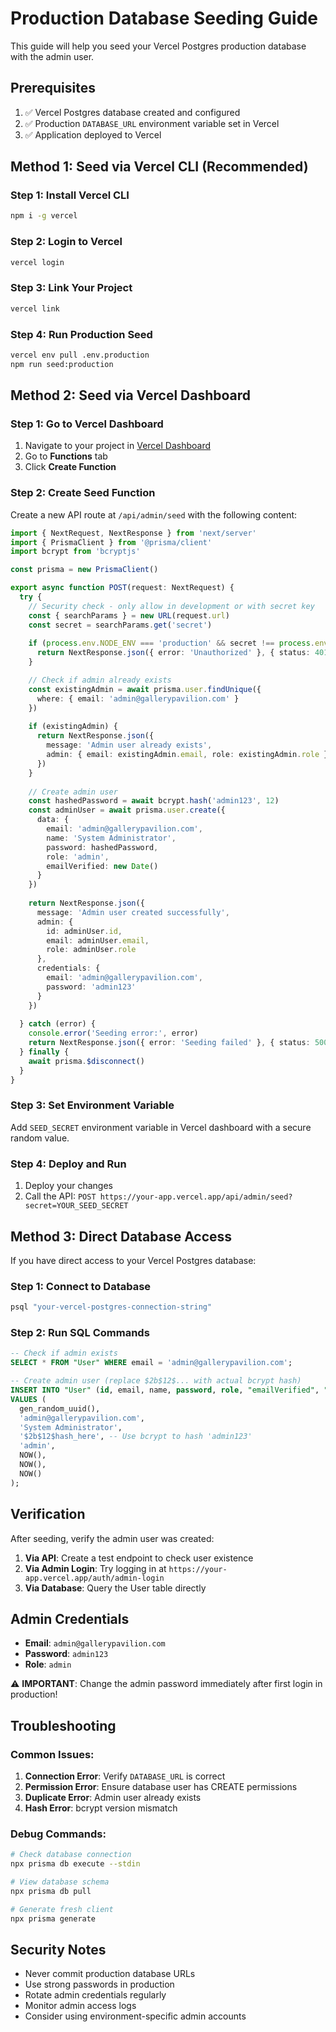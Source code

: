 # Production Database Seeding Guide

This guide will help you seed your Vercel Postgres production database with the admin user.

## Prerequisites

1. ✅ Vercel Postgres database created and configured
2. ✅ Production `DATABASE_URL` environment variable set in Vercel
3. ✅ Application deployed to Vercel

## Method 1: Seed via Vercel CLI (Recommended)

### Step 1: Install Vercel CLI
```bash
npm i -g vercel
```

### Step 2: Login to Vercel
```bash
vercel login
```

### Step 3: Link Your Project
```bash
vercel link
```

### Step 4: Run Production Seed
```bash
vercel env pull .env.production
npm run seed:production
```

## Method 2: Seed via Vercel Dashboard

### Step 1: Go to Vercel Dashboard
1. Navigate to your project in [Vercel Dashboard](https://vercel.com/dashboard)
2. Go to **Functions** tab
3. Click **Create Function**

### Step 2: Create Seed Function
Create a new API route at `/api/admin/seed` with the following content:

```typescript
import { NextRequest, NextResponse } from 'next/server'
import { PrismaClient } from '@prisma/client'
import bcrypt from 'bcryptjs'

const prisma = new PrismaClient()

export async function POST(request: NextRequest) {
  try {
    // Security check - only allow in development or with secret key
    const { searchParams } = new URL(request.url)
    const secret = searchParams.get('secret')
    
    if (process.env.NODE_ENV === 'production' && secret !== process.env.SEED_SECRET) {
      return NextResponse.json({ error: 'Unauthorized' }, { status: 401 })
    }

    // Check if admin already exists
    const existingAdmin = await prisma.user.findUnique({
      where: { email: 'admin@gallerypavilion.com' }
    })
    
    if (existingAdmin) {
      return NextResponse.json({ 
        message: 'Admin user already exists',
        admin: { email: existingAdmin.email, role: existingAdmin.role }
      })
    }
    
    // Create admin user
    const hashedPassword = await bcrypt.hash('admin123', 12)
    const adminUser = await prisma.user.create({
      data: {
        email: 'admin@gallerypavilion.com',
        name: 'System Administrator',
        password: hashedPassword,
        role: 'admin',
        emailVerified: new Date()
      }
    })
    
    return NextResponse.json({
      message: 'Admin user created successfully',
      admin: {
        id: adminUser.id,
        email: adminUser.email,
        role: adminUser.role
      },
      credentials: {
        email: 'admin@gallerypavilion.com',
        password: 'admin123'
      }
    })
    
  } catch (error) {
    console.error('Seeding error:', error)
    return NextResponse.json({ error: 'Seeding failed' }, { status: 500 })
  } finally {
    await prisma.$disconnect()
  }
}
```

### Step 3: Set Environment Variable
Add `SEED_SECRET` environment variable in Vercel dashboard with a secure random value.

### Step 4: Deploy and Run
1. Deploy your changes
2. Call the API: `POST https://your-app.vercel.app/api/admin/seed?secret=YOUR_SEED_SECRET`

## Method 3: Direct Database Access

If you have direct access to your Vercel Postgres database:

### Step 1: Connect to Database
```bash
psql "your-vercel-postgres-connection-string"
```

### Step 2: Run SQL Commands
```sql
-- Check if admin exists
SELECT * FROM "User" WHERE email = 'admin@gallerypavilion.com';

-- Create admin user (replace $2b$12$... with actual bcrypt hash)
INSERT INTO "User" (id, email, name, password, role, "emailVerified", "createdAt", "updatedAt")
VALUES (
  gen_random_uuid(),
  'admin@gallerypavilion.com',
  'System Administrator',
  '$2b$12$hash_here', -- Use bcrypt to hash 'admin123'
  'admin',
  NOW(),
  NOW(),
  NOW()
);
```

## Verification

After seeding, verify the admin user was created:

1. **Via API**: Create a test endpoint to check user existence
2. **Via Admin Login**: Try logging in at `https://your-app.vercel.app/auth/admin-login`
3. **Via Database**: Query the User table directly

## Admin Credentials

- **Email**: `admin@gallerypavilion.com`
- **Password**: `admin123`
- **Role**: `admin`

⚠️ **IMPORTANT**: Change the admin password immediately after first login in production!

## Troubleshooting

### Common Issues:

1. **Connection Error**: Verify `DATABASE_URL` is correct
2. **Permission Error**: Ensure database user has CREATE permissions
3. **Duplicate Error**: Admin user already exists
4. **Hash Error**: bcrypt version mismatch

### Debug Commands:

```bash
# Check database connection
npx prisma db execute --stdin

# View database schema
npx prisma db pull

# Generate fresh client
npx prisma generate
```

## Security Notes

- Never commit production database URLs
- Use strong passwords in production
- Rotate admin credentials regularly
- Monitor admin access logs
- Consider using environment-specific admin accounts